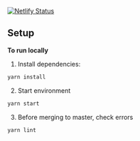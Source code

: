 [![Netlify Status](https://api.netlify.com/api/v1/badges/9db0d45d-01a7-481a-bbb4-200a93699f15/deploy-status)](https://app.netlify.com/sites/pool-app/deploys)


## Setup

**To run locally**

1. Install dependencies:

```s
yarn install
```

2. Start environment

```s
yarn start
```

3. Before merging to master, check errors

```s
yarn lint
```